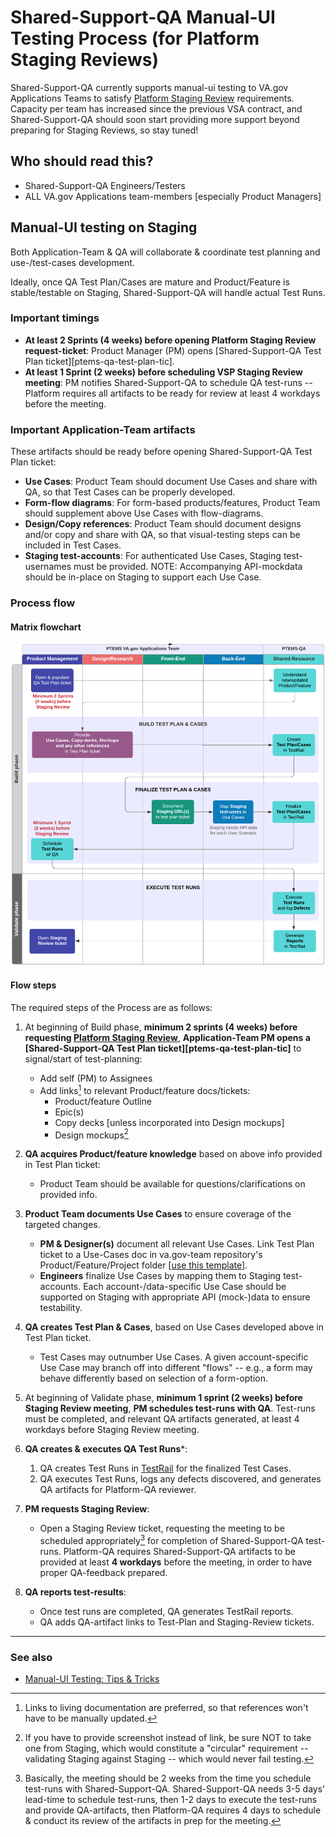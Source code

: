 # Shared-Support-QA Manual-UI Testing Process (for Platform Staging Reviews)

Shared-Support-QA currently supports manual-ui testing to VA.gov Applications Teams to satisfy [Platform Staging Review][platform-stg-rvw] requirements.  Capacity per team has increased since the previous VSA contract, and Shared-Support-QA should soon start providing more support beyond preparing for Staging Reviews, so stay tuned!

## Who should read this?

- Shared-Support-QA Engineers/Testers
- ALL VA.gov Applications team-members [especially Product Managers]

## Manual-UI testing on Staging

Both Application-Team & QA will collaborate & coordinate test planning and use-/test-cases development.

Ideally, once QA Test Plan/Cases are mature and Product/Feature is stable/testable on Staging,  Shared-Support-QA will handle actual Test Runs.

### Important timings

- **At least 2 Sprints (4 weeks) before opening Platform Staging Review request-ticket**: Product Manager (PM) opens [Shared-Support-QA Test Plan ticket][ptems-qa-test-plan-tic].
- **At least 1 Sprint (2 weeks) before scheduling VSP Staging Review meeting**: PM notifies Shared-Support-QA to schedule QA test-runs -- Platform requires all artifacts to be ready for review at least 4 workdays before the meeting.

### Important Application-Team artifacts

These artifacts should be ready before opening Shared-Support-QA Test Plan ticket:

- **Use Cases**: Product Team should document Use Cases and share with QA, so that Test Cases can be properly developed.
- **Form-flow diagrams**: For form-based products/features, Product Team should supplement above Use Cases with flow-diagrams.
- **Design/Copy references**: Product Team should document designs and/or copy and share with QA, so that visual-testing steps can be included in Test Cases.
- **Staging test-accounts**: For authenticated Use Cases, Staging test-usernames must be provided.  NOTE: Accompanying API-mockdata should be in-place on Staging to support each Use Case.


### Process flow

#### Matrix flowchart
![Shared-Support-QA Manual-UI Testing matrix-flowchart](https://github.com/department-of-veterans-affairs/va.gov-team/blob/master/teams/vsa/engineering/qa/images/manual-ui-testing-process-flow.png)


#### Flow steps

The required steps of the Process are as follows:

1. At beginning of Build phase, **minimum 2 sprints (4 weeks) before requesting [Platform Staging Review][platform-stg-rvw]**, **Application-Team PM opens a [Shared-Support-QA Test Plan ticket][ptems-qa-test-plan-tic]** to signal/start of test-planning:
    - Add self (PM) to Assignees
    - Add links[^1] to relevant Product/feature docs/tickets:
        - Product/feature Outline
        - Epic(s)
        - Copy decks \[unless incorporated into Design mockups\]
        - Design mockups[^2]

1. **QA acquires Product/feature knowledge** based on above info provided in Test Plan ticket:
    - Product Team should be available for questions/clarifications on provided info.

1. **Product Team documents Use Cases** to ensure coverage of the targeted changes.
    - **PM & Designer(s)** document all relevant Use Cases.  Link Test Plan ticket to a Use-Cases doc in va.gov-team repository's Product/Feature/Project folder \[[use this template](https://github.com/department-of-veterans-affairs/va.gov-team/blob/master/teams/vsa/design/product-use-cases-template.md)].
    - **Engineers** finalize Use Cases by mapping them to Staging test-accounts.  Each account-/data-specific Use Case should be supported on Staging with appropriate API (mock-)data to ensure testability.
    
1. **QA creates Test Plan & Cases**, based on Use Cases developed above in Test Plan ticket.
    - Test Cases may outnumber Use Cases. A given account-specific Use Case may branch off into different "flows" -- e.g., a form may behave differently based on selection of a form-option.
    
1. At beginning of Validate phase, **minimum 1 sprint (2 weeks) before Staging Review meeting**, **PM schedules test-runs with QA**.  Test-runs must be completed, and relevant QA artifacts generated, at least 4 workdays before Staging Review meeting.
    
1. **QA creates & executes QA Test Runs**\*:
    1. QA creates Test Runs in [TestRail](https://dsvavsp.testrail.io/) for the finalized Test Cases.  
    2. QA executes Test Runs, logs any defects discovered, and generates QA artifacts for Platform-QA reviewer.
    
1. **PM requests Staging Review**:
    - Open a Staging Review ticket, requesting the meeting to be scheduled appropriately[^3] for completion of Shared-Support-QA test-runs.  Platform-QA requires Shared-Support-QA artifacts to be provided at least **4 workdays** before the meeting, in order to have proper QA-feedback prepared.

1. **QA reports test-results**:
    - Once test runs are completed, QA generates TestRail reports.
    - QA adds QA-artifact links to Test-Plan and Staging-Review tickets.

[^1]: Links to living documentation are preferred, so that references won't have to be manually updated.
[^2]: If you have to provide screenshot instead of link, be sure NOT to take one from Staging, which would constitute a "circular" requirement -- validating Staging against Staging -- which would never fail testing.
[^3]: Basically, the meeting should be 2 weeks from the time you schedule test-runs with Shared-Support-QA.  Shared-Support-QA needs 3-5 days' lead-time to schedule test-runs, then 1-2 days to execute the test-runs and provide QA-artifacts, then Platform-QA requires 4 days to schedule & conduct its review of the artifacts in prep for the meeting.

-----

### See also

- [Manual-UI Testing: Tips & Tricks][manual-tips-tricks]

[platform-stg-rvw]: https://depo-platform-documentation.scrollhelp.site/collaboration-cycle/Staging-review.1810137181.html
[Shared-Support-qa-test-plan-tic]: https://github.com/department-of-veterans-affairs/va.gov-team/issues/new?assignees=tlei123&labels=ptems-qa,ptems-qa-test-plan&template=ptems-qa-test-plan.md&title=%5BProduct%2FFeature%5D+PTEMS-QA+Test+Plan
[manual-tips-tricks]: https://github.com/department-of-veterans-affairs/va.gov-team/blob/master/teams/vsa/engineering/qa/manual-testing-tips-tricks.md
